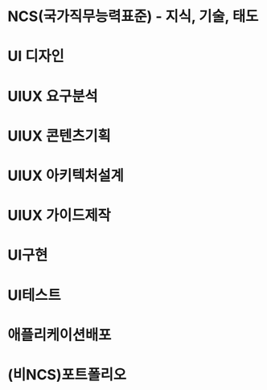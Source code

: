 # NCS(국가직무능력표준) - 지식, 기술, 태도
# UI 디자인
# UIUX 요구분석
# UIUX 콘텐츠기획
# UIUX 아키텍처설계
# UIUX 가이드제작
# UI구현
# UI테스트
# 애플리케이션배포
# (비NCS)포트폴리오

